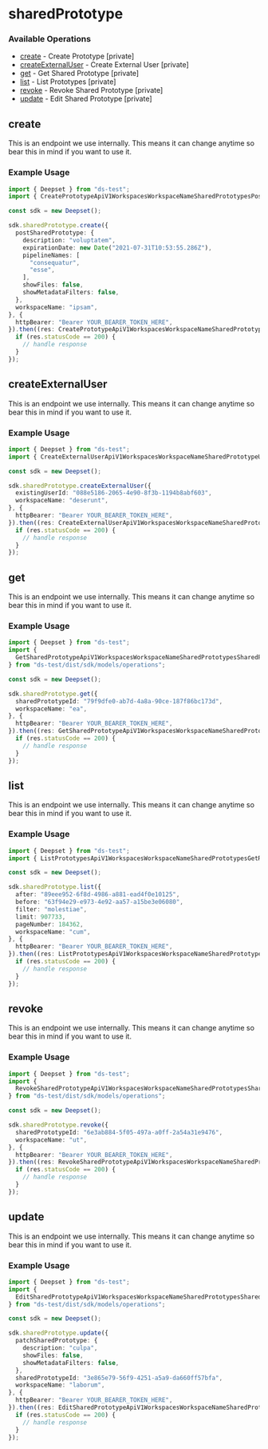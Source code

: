 # sharedPrototype

### Available Operations

* [create](#create) - Create Prototype [private]
* [createExternalUser](#createexternaluser) - Create External User [private]
* [get](#get) - Get Shared Prototype [private]
* [list](#list) - List Prototypes [private]
* [revoke](#revoke) - Revoke Shared Prototype [private]
* [update](#update) - Edit Shared Prototype [private]

## create

This is an endpoint we use internally. This means it can change anytime so bear this in mind if you want to use it.

### Example Usage

```typescript
import { Deepset } from "ds-test";
import { CreatePrototypeApiV1WorkspacesWorkspaceNameSharedPrototypesPostResponse } from "ds-test/dist/sdk/models/operations";

const sdk = new Deepset();

sdk.sharedPrototype.create({
  postSharedPrototype: {
    description: "voluptatem",
    expirationDate: new Date("2021-07-31T10:53:55.286Z"),
    pipelineNames: [
      "consequatur",
      "esse",
    ],
    showFiles: false,
    showMetadataFilters: false,
  },
  workspaceName: "ipsam",
}, {
  httpBearer: "Bearer YOUR_BEARER_TOKEN_HERE",
}).then((res: CreatePrototypeApiV1WorkspacesWorkspaceNameSharedPrototypesPostResponse) => {
  if (res.statusCode == 200) {
    // handle response
  }
});
```

## createExternalUser

This is an endpoint we use internally. This means it can change anytime so bear this in mind if you want to use it.

### Example Usage

```typescript
import { Deepset } from "ds-test";
import { CreateExternalUserApiV1WorkspacesWorkspaceNameSharedPrototypeUsersPostResponse } from "ds-test/dist/sdk/models/operations";

const sdk = new Deepset();

sdk.sharedPrototype.createExternalUser({
  existingUserId: "088e5186-2065-4e90-8f3b-1194b8abf603",
  workspaceName: "deserunt",
}, {
  httpBearer: "Bearer YOUR_BEARER_TOKEN_HERE",
}).then((res: CreateExternalUserApiV1WorkspacesWorkspaceNameSharedPrototypeUsersPostResponse) => {
  if (res.statusCode == 200) {
    // handle response
  }
});
```

## get

This is an endpoint we use internally. This means it can change anytime so bear this in mind if you want to use it.

### Example Usage

```typescript
import { Deepset } from "ds-test";
import {
  GetSharedPrototypeApiV1WorkspacesWorkspaceNameSharedPrototypesSharedPrototypeIdGetResponse,
} from "ds-test/dist/sdk/models/operations";

const sdk = new Deepset();

sdk.sharedPrototype.get({
  sharedPrototypeId: "79f9dfe0-ab7d-4a8a-90ce-187f86bc173d",
  workspaceName: "ea",
}, {
  httpBearer: "Bearer YOUR_BEARER_TOKEN_HERE",
}).then((res: GetSharedPrototypeApiV1WorkspacesWorkspaceNameSharedPrototypesSharedPrototypeIdGetResponse) => {
  if (res.statusCode == 200) {
    // handle response
  }
});
```

## list

This is an endpoint we use internally. This means it can change anytime so bear this in mind if you want to use it.

### Example Usage

```typescript
import { Deepset } from "ds-test";
import { ListPrototypesApiV1WorkspacesWorkspaceNameSharedPrototypesGetResponse } from "ds-test/dist/sdk/models/operations";

const sdk = new Deepset();

sdk.sharedPrototype.list({
  after: "89eee952-6f8d-4986-a881-ead4f0e10125",
  before: "63f94e29-e973-4e92-aa57-a15be3e06080",
  filter: "molestiae",
  limit: 907733,
  pageNumber: 184362,
  workspaceName: "cum",
}, {
  httpBearer: "Bearer YOUR_BEARER_TOKEN_HERE",
}).then((res: ListPrototypesApiV1WorkspacesWorkspaceNameSharedPrototypesGetResponse) => {
  if (res.statusCode == 200) {
    // handle response
  }
});
```

## revoke

This is an endpoint we use internally. This means it can change anytime so bear this in mind if you want to use it.

### Example Usage

```typescript
import { Deepset } from "ds-test";
import {
  RevokeSharedPrototypeApiV1WorkspacesWorkspaceNameSharedPrototypesSharedPrototypeIdDeleteResponse,
} from "ds-test/dist/sdk/models/operations";

const sdk = new Deepset();

sdk.sharedPrototype.revoke({
  sharedPrototypeId: "6e3ab884-5f05-497a-a0ff-2a54a31e9476",
  workspaceName: "ut",
}, {
  httpBearer: "Bearer YOUR_BEARER_TOKEN_HERE",
}).then((res: RevokeSharedPrototypeApiV1WorkspacesWorkspaceNameSharedPrototypesSharedPrototypeIdDeleteResponse) => {
  if (res.statusCode == 200) {
    // handle response
  }
});
```

## update

This is an endpoint we use internally. This means it can change anytime so bear this in mind if you want to use it.

### Example Usage

```typescript
import { Deepset } from "ds-test";
import {
  EditSharedPrototypeApiV1WorkspacesWorkspaceNameSharedPrototypesSharedPrototypeIdPatchResponse,
} from "ds-test/dist/sdk/models/operations";

const sdk = new Deepset();

sdk.sharedPrototype.update({
  patchSharedPrototype: {
    description: "culpa",
    showFiles: false,
    showMetadataFilters: false,
  },
  sharedPrototypeId: "3e865e79-56f9-4251-a5a9-da660ff57bfa",
  workspaceName: "laborum",
}, {
  httpBearer: "Bearer YOUR_BEARER_TOKEN_HERE",
}).then((res: EditSharedPrototypeApiV1WorkspacesWorkspaceNameSharedPrototypesSharedPrototypeIdPatchResponse) => {
  if (res.statusCode == 200) {
    // handle response
  }
});
```
